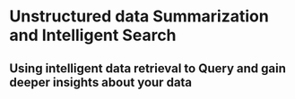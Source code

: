 # Unstructured data Summarization and Intelligent Search
## Using intelligent data retrieval to Query and gain deeper insights about your data 


